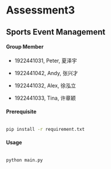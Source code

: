 # Assessment3

## Sports Event Management

#### Group Member

- 1922441031, Peter, 夏泽宇

- 1922441042, Andy, 张兴才

- 1922441032, Alex, 徐泓立

- 1922441033, Tina, 许章颖

#### Prerequisite

```bash

pip install -r requirement.txt

```

#### Usage

```bash

python main.py

```
